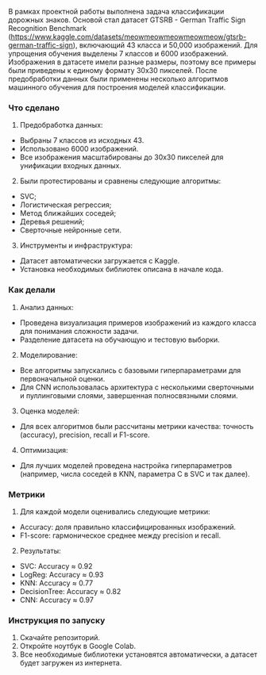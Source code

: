 В рамках проектной работы выполнена задача классификации дорожных знаков. Основой стал датасет GTSRB - German Traffic Sign Recognition Benchmark (https://www.kaggle.com/datasets/meowmeowmeowmeowmeow/gtsrb-german-traffic-sign), включающий 43 класса и 50,000 изображений. Для упрощения обучения выделены 7 классов и 6000 изображений. Изображения в датасете имели разные размеры, поэтому все примеры были приведены к единому формату 30x30 пикселей. После предобработки данных были применены несколько алгоритмов машинного обучения для построения моделей классификации.

### Что сделано
1) Предобработка данных:
- Выбраны 7 классов из исходных 43.
- Использовано 6000 изображений.
- Все изображения масштабированы до 30x30 пикселей для унификации входных данных.

2) Были протестированы и сравнены следующие алгоритмы:
- SVC;
- Логистическая регрессия;
- Метод ближайших соседей;
- Деревья решений;
- Сверточные нейронные сети.

3) Инструменты и инфраструктура:
- Датасет автоматически загружается с Kaggle.
- Установка необходимых библиотек описана в начале кода.


### Как делали
1) Анализ данных:
- Проведена визуализация примеров изображений из каждого класса для понимания сложности задачи.
- Разделение датасета на обучающую и тестовую выборки.

2) Моделирование:
- Все алгоритмы запускались с базовыми гиперпараметрами для первоначальной оценки.
- Для CNN использовалась архитектура с несколькими сверточными и пуллинговыми слоями, завершенная полносвязными слоями.

3) Оценка моделей:
- Для всех алгоритмов были рассчитаны метрики качества: точность (accuracy), precision, recall и F1-score.

4) Оптимизация:
- Для лучших моделей проведена настройка гиперпараметров (например, числа соседей в KNN, параметра C в SVC и так далее).


### Метрики
1) Для каждой модели оценивались следующие метрики:
- Accuracy: доля правильно классифицированных изображений.
- F1-score: гармоническое среднее между precision и recall.

2) Результаты:
- SVC: Accuracy ≈ 0.92
- LogReg: Accuracy ≈ 0.93
- KNN: Accuracy ≈ 0.77
- DecisionTree: Accuracy ≈ 0.82
- CNN: Accuracy ≈ 0.97

### Инструкция по запуску
1) Скачайте репозиторий.
2) Откройте ноутбук в Google Colab.
3) Все необходимые библиотеки установятся автоматически, а датасет будет загружен из интернета.